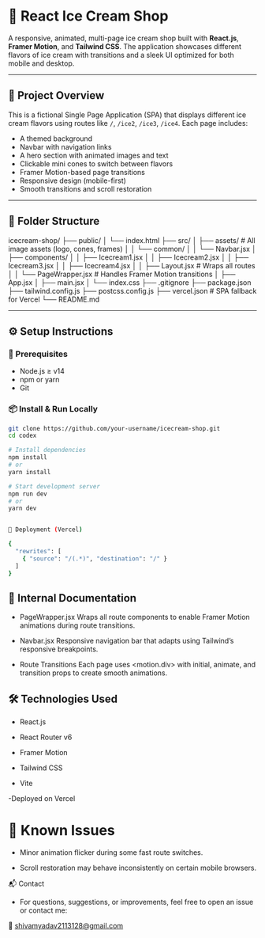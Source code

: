 # 🍦 React Ice Cream Shop

A responsive, animated, multi-page ice cream shop built with **React.js**, **Framer Motion**, and **Tailwind CSS**. The application showcases different flavors of ice cream with transitions and a sleek UI optimized for both mobile and desktop.

---

## 📌 Project Overview

This is a fictional Single Page Application (SPA) that displays different ice cream flavors using routes like `/`, `/ice2`, `/ice3`, `/ice4`. Each page includes:

- A themed background
- Navbar with navigation links
- A hero section with animated images and text
- Clickable mini cones to switch between flavors
- Framer Motion-based page transitions
- Responsive design (mobile-first)
- Smooth transitions and scroll restoration

---

## 📁 Folder Structure

icecream-shop/
├── public/
│ └── index.html
├── src/
│ ├── assets/ # All image assets (logo, cones, frames)
│ │ └── common/
│ │ └── Navbar.jsx
│ ├── components/
│ │ ├── Icecream1.jsx
│ │ ├── Icecream2.jsx
│ │ ├── Icecream3.jsx
│ │ ├── Icecream4.jsx
│ │ ├── Layout.jsx # Wraps all routes
│ │ └── PageWrapper.jsx # Handles Framer Motion transitions
│ ├── App.jsx
│ ├── main.jsx
│ └── index.css
├── .gitignore
├── package.json
├── tailwind.config.js
├── postcss.config.js
├── vercel.json # SPA fallback for Vercel
└── README.md


---

## ⚙️ Setup Instructions

### 🔧 Prerequisites

- Node.js ≥ v14
- npm or yarn
- Git

### 📦 Install & Run Locally

```bash
git clone https://github.com/your-username/icecream-shop.git
cd codex

# Install dependencies
npm install
# or
yarn install

# Start development server
npm run dev
# or
yarn dev


🚀 Deployment (Vercel)

{
  "rewrites": [
    { "source": "/(.*)", "destination": "/" }
  ]
}

```

## 📌 Internal Documentation

- PageWrapper.jsx
Wraps all route components to enable Framer Motion animations during route transitions.

- Navbar.jsx
Responsive navigation bar that adapts using Tailwind’s responsive breakpoints.

- Route Transitions
Each page uses <motion.div> with initial, animate, and transition props to create smooth animations.

## 🛠️ Technologies Used

- React.js

- React Router v6

- Framer Motion

- Tailwind CSS

- Vite

-Deployed on Vercel


# 🚧 Known Issues

- Minor animation flicker during some fast route switches.

- Scroll restoration may behave inconsistently on certain mobile browsers.



📬 Contact
- For questions, suggestions, or improvements, feel free to open an issue or contact me:

📧 shivamyadav2113128@gmail.com
